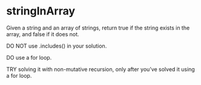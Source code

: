 # stringInArray

Given a string and an array of strings, return true if the string exists in the array, and false if it does not.

DO NOT use .includes() in your solution.

DO use a for loop.

TRY solving it with non-mutative recursion, only after you’ve solved it using a for loop.
